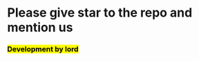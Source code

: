 <h1> Please give star to the repo  and mention us </h1>
<h3> <mark> Development by lord</mark></h3>
